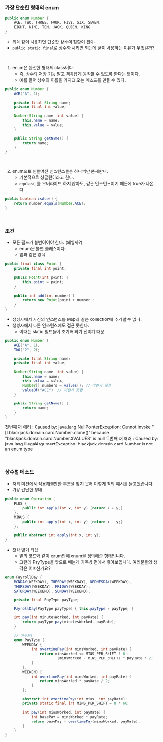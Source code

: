### 가장 단순한 형태의 enum
```java
public enum Number {
    ACE, TWO, THREE, FOUR, FIVE, SIX, SEVEN,
    EIGHT, NINE, TEN, JACK, QUEEN, KING;
}
```

- 위와 같이 사용하면 단순한 상수의 집합이 된다.
- `public static final`로 상수화 시키면 되는데 굳이 사용하는 이유가 무엇일까?

<br>

1. enum은 완전한 형태의 class이다.
   - 즉, 상수의 저장 기능 말고 객체답게 동작할 수 있도록 한다는 뜻이다.
   - 예를 들어 상수의 이름을 가지고 오는 메소드를 만들 수 있다. 
```java
public enum Number {
    ACE("A", 1);

    private final String name;
    private final int value;

    Number(String name, int value) {
        this.name = name;
        this.value = value;
    }

    public String getName() {
        return name;
    }
}
```

<br>

2. enum으로 만들어진 인스턴스들은 하나씩만 존재한다.
   - 기본적으로 싱글턴이라고 한다.
   - `equlas()`를 오버라이드 하지 않아도, 같은 인스턴스이기 때문에 true가 나온다.
```java
public boolean isAce() {
    return number.equals(Number.ACE);
}
```

<br>

### 조건
- 모든 필드가 불변이어야 한다. (왜일까?)
  - enum은 불변 클래스이다.
  - 밑과 같은 방식
```java
public final class Point {
    private final int point;
    
    public Point(int point) {
        this.point = point;
    }
    
    public int add(int number) {
        return new Point(point + number);
    }
}
```
- 생성자에서 자신의 인스턴스를 Map과 같은 collection에 추가할 수 없다.
- 생성자에서 다른 인스턴스에도 접근 못한다.
  - 이때는 static 필드들이 초기화 되기 전이기 때문
```java
public enum Number {
    ACE("A", 1),
    TWO("2", 2);

    private final String name;
    private final int value;

    Number(String name, int value) {
        this.name = name;
        this.value = value;
        Number[] numbers = values(); // 이런거 못함
        valueOf("ACE"); // 이런거 못함
    }

    public String getName() {
        return name;
    }
}
```
첫번째 꺼 에러 : Caused by: java.lang.NullPointerException: Cannot invoke "[Lblackjack.domain.card.Number;.clone()" because "blackjack.domain.card.Number.$VALUES" is null
두번째 꺼 에러 : Caused by: java.lang.IllegalArgumentException: blackjack.domain.card.Number is not an enum type

<br>

### 상수별 메소드
- 저희 미션에서 적용해볼만한 부분을 찾지 못해 이렇게 책의 예시를 들고왔습니다.
- 가장 간단한 형태
```java
public enum Operation {
    PLUS {
        public int apply(int x, int y) {return x + y;}
    },
    MINUS {
        public int apply(int x, int y) {return x - y;}
    };
    
    public abstract int apply(int x, int y);
}
```

- 전략 열거 타입
  - 밑의 코드와 같이 enum안에 enum을 정의해준 형태입니다.
  - 그런데 PayType을 밖으로 빼는게 가독성 면에서 좋아보입니다. 여러분들의 생각은 어떠신가요?
```java
enum PayrollDay {
    MONDAY(WEEKDAY), TUESDAY(WEEKDAY), WEDNESDAY(WEEKDAY),
    THURSDAY(WEEKDAY), FRIDAY(WEEKDAY),
    SATURDAY(WEEKEND), SUNDAY(WEEKEND);

    private final PayType payType;

    PayrollDay(PayType payType) { this.payType = payType; }

    int pay(int minutesWorked, int payRate) {
        return payType.pay(minutesWorked, payRate);
    }
    
    // 이부분!
    enum PayType {
        WEEKDAY {
            int overtimePay(int minsWorked, int payRate) {
                return minsWorked <= MINS_PER_SHIFT ? 0 :
                        (minsWorked - MINS_PER_SHIFT) * payRate / 2;
            }
        },
        WEEKEND {
            int overtimePay(int minsWorked, int payRate) {
                return minsWorked * payRate / 2;
            }
        };

        abstract int overtimePay(int mins, int payRate);
        private static final int MINS_PER_SHIFT = 8 * 60;

        int pay(int minsWorked, int payRate) {
            int basePay = minsWorked * payRate;
            return basePay + overtimePay(minsWorked, payRate);
        }
    }
}
```
